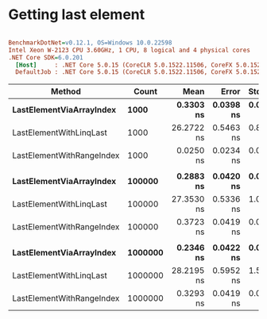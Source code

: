 # Getting last element

``` ini

BenchmarkDotNet=v0.12.1, OS=Windows 10.0.22598
Intel Xeon W-2123 CPU 3.60GHz, 1 CPU, 8 logical and 4 physical cores
.NET Core SDK=6.0.201
  [Host]     : .NET Core 5.0.15 (CoreCLR 5.0.1522.11506, CoreFX 5.0.1522.11506), X64 RyuJIT
  DefaultJob : .NET Core 5.0.15 (CoreCLR 5.0.1522.11506, CoreFX 5.0.1522.11506), X64 RyuJIT


```
|                    Method |   Count |       Mean |     Error |    StdDev |     Median |  Ratio | RatioSD |
|-------------------------- |-------- |-----------:|----------:|----------:|-----------:|-------:|--------:|
|  **LastElementViaArrayIndex** |    **1000** |  **0.3303 ns** | **0.0398 ns** | **0.0785 ns** |  **0.3310 ns** |   **1.00** |    **0.00** |
|   LastElementWithLinqLast |    1000 | 26.2722 ns | 0.5463 ns | 0.8822 ns | 26.2893 ns |  87.27 |   24.39 |
| LastElementWithRangeIndex |    1000 |  0.0250 ns | 0.0234 ns | 0.0320 ns |  0.0090 ns |   0.08 |    0.11 |
|                           |         |            |           |           |            |        |         |
|  **LastElementViaArrayIndex** |  **100000** |  **0.2883 ns** | **0.0420 ns** | **0.0838 ns** |  **0.2974 ns** |   **1.00** |    **0.00** |
|   LastElementWithLinqLast |  100000 | 27.3530 ns | 0.5336 ns | 1.0408 ns | 27.2214 ns | 105.72 |   39.88 |
| LastElementWithRangeIndex |  100000 |  0.3723 ns | 0.0419 ns | 0.0766 ns |  0.3526 ns |   1.42 |    0.60 |
|                           |         |            |           |           |            |        |         |
|  **LastElementViaArrayIndex** | **1000000** |  **0.2346 ns** | **0.0422 ns** | **0.0926 ns** |  **0.2261 ns** |   **1.00** |    **0.00** |
|   LastElementWithLinqLast | 1000000 | 28.2195 ns | 0.5952 ns | 1.5988 ns | 27.7092 ns | 150.69 |   96.23 |
| LastElementWithRangeIndex | 1000000 |  0.3293 ns | 0.0419 ns | 0.0894 ns |  0.3200 ns |   1.72 |    1.04 |
